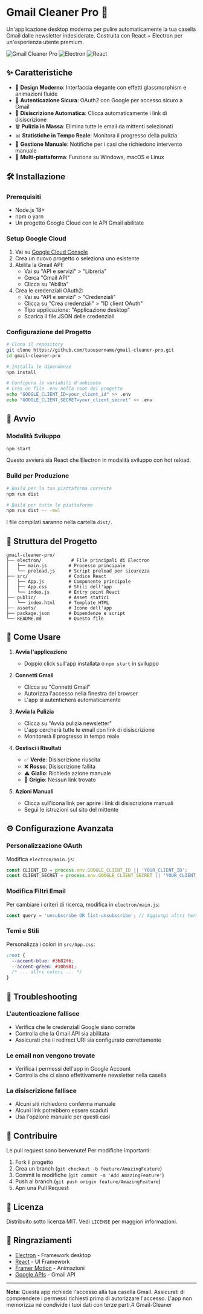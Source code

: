 # Gmail Cleaner Pro 🚀

Un'applicazione desktop moderna per pulire automaticamente la tua casella Gmail dalle newsletter indesiderate. Costruita con React + Electron per un'esperienza utente premium.

![Gmail Cleaner Pro](https://img.shields.io/badge/version-2.0.0-blue.svg)
![Electron](https://img.shields.io/badge/electron-28.0.0-47848F.svg)
![React](https://img.shields.io/badge/react-18.2.0-61DAFB.svg)

## ✨ Caratteristiche

- 🎨 **Design Moderno**: Interfaccia elegante con effetti glassmorphism e animazioni fluide
- 🔐 **Autenticazione Sicura**: OAuth2 con Google per accesso sicuro a Gmail
- 🤖 **Disiscrizione Automatica**: Clicca automaticamente i link di disiscrizione
- 🗑️ **Pulizia in Massa**: Elimina tutte le email da mittenti selezionati
- 📊 **Statistiche in Tempo Reale**: Monitora il progresso della pulizia
- 🔔 **Gestione Manuale**: Notifiche per i casi che richiedono intervento manuale
- 📱 **Multi-piattaforma**: Funziona su Windows, macOS e Linux

## 🛠️ Installazione

### Prerequisiti
- Node.js 18+ 
- npm o yarn
- Un progetto Google Cloud con le API Gmail abilitate

### Setup Google Cloud

1. Vai su [Google Cloud Console](https://console.cloud.google.com/)
2. Crea un nuovo progetto o seleziona uno esistente
3. Abilita la Gmail API:
   - Vai su "API e servizi" > "Libreria"
   - Cerca "Gmail API"
   - Clicca su "Abilita"
4. Crea le credenziali OAuth2:
   - Vai su "API e servizi" > "Credenziali"
   - Clicca su "Crea credenziali" > "ID client OAuth"
   - Tipo applicazione: "Applicazione desktop"
   - Scarica il file JSON delle credenziali

### Configurazione del Progetto

```bash
# Clona il repository
git clone https://github.com/tuousername/gmail-cleaner-pro.git
cd gmail-cleaner-pro

# Installa le dipendenze
npm install

# Configura le variabili d'ambiente
# Crea un file .env nella root del progetto
echo "GOOGLE_CLIENT_ID=your_client_id" >> .env
echo "GOOGLE_CLIENT_SECRET=your_client_secret" >> .env
```

## 🚀 Avvio

### Modalità Sviluppo
```bash
npm start
```
Questo avvierà sia React che Electron in modalità sviluppo con hot reload.

### Build per Produzione

```bash
# Build per la tua piattaforma corrente
npm run dist

# Build per tutte le piattaforme
npm run dist -- -mwl
```

I file compilati saranno nella cartella `dist/`.

## 📁 Struttura del Progetto

```
gmail-cleaner-pro/
├── electron/           # File principali di Electron
│   ├── main.js        # Processo principale
│   └── preload.js     # Script preload per sicurezza
├── src/               # Codice React
│   ├── App.js         # Componente principale
│   ├── App.css        # Stili dell'app
│   └── index.js       # Entry point React
├── public/            # Asset statici
│   └── index.html     # Template HTML
├── assets/            # Icone dell'app
├── package.json       # Dipendenze e script
└── README.md          # Questo file
```

## 🎯 Come Usare

1. **Avvia l'applicazione**
   - Doppio click sull'app installata o `npm start` in sviluppo

2. **Connetti Gmail**
   - Clicca su "Connetti Gmail"
   - Autorizza l'accesso nella finestra del browser
   - L'app si autenticherà automaticamente

3. **Avvia la Pulizia**
   - Clicca su "Avvia pulizia newsletter"
   - L'app cercherà tutte le email con link di disiscrizione
   - Monitorerà il progresso in tempo reale

4. **Gestisci i Risultati**
   - ✅ **Verde**: Disiscrizione riuscita
   - ❌ **Rosso**: Disiscrizione fallita
   - ⚠️ **Giallo**: Richiede azione manuale
   - 📧 **Grigio**: Nessun link trovato

5. **Azioni Manuali**
   - Clicca sull'icona link per aprire i link di disiscrizione manuali
   - Segui le istruzioni sul sito del mittente

## ⚙️ Configurazione Avanzata

### Personalizzazione OAuth
Modifica `electron/main.js`:
```javascript
const CLIENT_ID = process.env.GOOGLE_CLIENT_ID || 'YOUR_CLIENT_ID';
const CLIENT_SECRET = process.env.GOOGLE_CLIENT_SECRET || 'YOUR_CLIENT_SECRET';
```

### Modifica Filtri Email
Per cambiare i criteri di ricerca, modifica in `electron/main.js`:
```javascript
const query = 'unsubscribe OR list-unsubscribe'; // Aggiungi altri termini
```

### Temi e Stili
Personalizza i colori in `src/App.css`:
```css
:root {
  --accent-blue: #3b82f6;
  --accent-green: #10b981;
  /* ... altri colori ... */
}
```

## 🐛 Troubleshooting

### L'autenticazione fallisce
- Verifica che le credenziali Google siano corrette
- Controlla che la Gmail API sia abilitata
- Assicurati che il redirect URI sia configurato correttamente

### Le email non vengono trovate
- Verifica i permessi dell'app in Google Account
- Controlla che ci siano effettivamente newsletter nella casella

### La disiscrizione fallisce
- Alcuni siti richiedono conferma manuale
- Alcuni link potrebbero essere scaduti
- Usa l'opzione manuale per questi casi

## 🤝 Contribuire

Le pull request sono benvenute! Per modifiche importanti:

1. Fork il progetto
2. Crea un branch (`git checkout -b feature/AmazingFeature`)
3. Commit le modifiche (`git commit -m 'Add AmazingFeature'`)
4. Push al branch (`git push origin feature/AmazingFeature`)
5. Apri una Pull Request

## 📄 Licenza

Distribuito sotto licenza MIT. Vedi `LICENSE` per maggiori informazioni.

## 🙏 Ringraziamenti

- [Electron](https://www.electronjs.org/) - Framework desktop
- [React](https://reactjs.org/) - UI Framework
- [Framer Motion](https://www.framer.com/motion/) - Animazioni
- [Google APIs](https://developers.google.com/gmail/api) - Gmail API

---

**Nota**: Questa app richiede l'accesso alla tua casella Gmail. Assicurati di comprendere i permessi richiesti prima di autorizzare l'accesso. L'app non memorizza né condivide i tuoi dati con terze parti.#   G m a i l - C l e a n e r 
 
 
